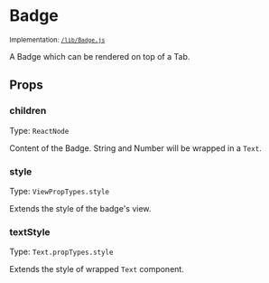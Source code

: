 <!--
  Warning: this is an automatically generated documentation.
  To change the contents of this file, edit the doc comments
  in /lib/Badge.js
-->

# Badge

<small>Implementation: [`/lib/Badge.js`](/lib/Badge.js)</small>

A Badge which can be rendered on top of a Tab.

## Props


### children

Type: `ReactNode`

Content of the Badge. String and Number will be wrapped in a `Text`.



### style

Type: `ViewPropTypes.style`

Extends the style of the badge's view.



### textStyle

Type: `Text.propTypes.style`

Extends the style of wrapped `Text` component.



